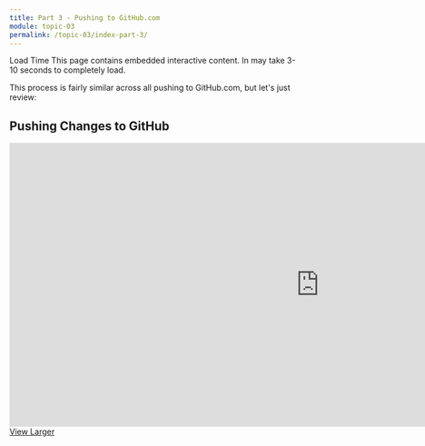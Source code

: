 ```yaml
---
title: Part 3 - Pushing to GitHub.com
module: topic-03
permalink: /topic-03/index-part-3/
---
```


<div class="divider-heading"></div>

<span class="label label-warning">Load Time</span> This page contains embedded interactive content. In may take 3-10 seconds to completely load.

This process is fairly similar across all pushing to GitHub.com, but let's just review:


## Pushing Changes to GitHub
<iframe src="https://h5p.org/h5p/embed/181838" width="1090" height="500" frameborder="0" allowfullscreen="allowfullscreen"></iframe>
<a href="https://h5p.org/node/181838" class="btn btn-default btn-xs" target="_blank">View Larger</a>
